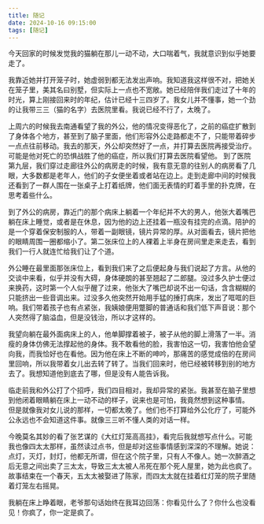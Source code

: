 ```yaml
---
title: 随记
date: 2024-10-16 09:15:00
tags: [随记]
---
```


今天回家的时候发觉我的猫躺在那儿一动不动，大口喘着气，我就意识到似乎她要走了。

我靠近她并打开笼子时，她虚弱到都无法发出声响。我知道我这样很不对，把她关在笼子里，美其名曰别墅，但实际上一点也不宽敞。她已经陪伴我们走过了十年的时光，算上刚接回来时的年纪，估计已经十三四岁了。我女儿并不懂事，她一个劲的让我带三三（猫的名字）去医院里看。我说已经不行了，太晚了。

上周六的时候我去南通看望了我的外公，他的情况变得恶化了，之前的癌症扩散到了身体各个地方，甚至到了脑子里面，他们形容外公走路都走不了，只能带着碎步一点点往前移动。我去的那天，外公却突然好了一点，并打算去医院再接受治疗。可能是他对死亡的恐惧战胜了他的癌症，所以我们打算去医院看望他。
到了医院第九层，我们穿过走廊往外公的病房走的时候，我有意无意的往别人的病房看了几眼，大多数都是老年人，他们的子女便坐着或者站在边上。走到走廊中间的时候我还看到了一群人围在一张桌子上打着纸牌，他们面无表情的盯着手里的扑克牌，在思考着些什么。

到了外公的病房，靠近门的那个病床上躺着一个年纪并不大的男人，他张大着嘴巴躺在床上睡觉，或者是在休息，因为他的边上还挂着一瓶没有挂完的点滴。陪护的是一个穿着保安制服的人，带着一副眼镜，镜片异常的厚。从对面看去，镜片把他的眼睛周围一圈都缩小了。第二张床位上的人裸着上半身在房间里走来走去，看到我们一行人就连忙给我们让了个道。

外公睡在最里面那张床位上，看到我们来了之后便起身与我们说起了方言。从他的交谈中来看，似乎并没有大碍，身体硬朗的甚至翘起了二郎腿。没过多久护士便过来换药，这时第一个人似乎醒了过来，他张大了嘴巴却说不出一句话，含含糊糊的只能挤出一些音调出来。过没多久他突然开始用手猛的捶打病床，发出了哐哐的巨响。我们带着孩子也有点紧张，我姨娘便用蹩脚的普通话和我们低下声音说：那个人突然得了脑溢血，但是没钱治，所以才这样的。

我望向躺在最外面病床上的人，他单脚撑着被子，被子从他的脚上滑落了一半。消瘦的身体仿佛无法撑起他的身体。我不敢看他的脸，我害怕这一切，我害怕他会望向我，而我恰好也在看他。因为他在床上不断的呻吟，那痛苦的感觉成倍的在房间里回响，所以我带着女儿出去转了转了。当我们回来时，他已经被转移到别的地方去了。我想知道他到底去了哪，但是没有人能告诉我。

临走前我和外公打了个招呼，我们四目相对，我却异常的紧张。我甚至在脑子里想到他闭着眼睛躺在床上一动不动的样子，说来也是可怕，我竟然想到这种事情。
但是就像我对女儿说的那样，一切都太晚了。他们也不打算给外公化疗了，可能外公永远也不会知道这件事。就像三三听不懂人类的对话一样。

今晚莫名其妙的看了张艺谋的《大红灯笼高高挂》，看完后我就想写点什么。可能我也像四太太那样，虽然读过点书，但是却对这些事情感到深深的不理解。她说：点灯，灭灯，封灯，他都无所谓，但在这个院子里，只有人不像人。她一次醉酒之后无意之间出卖了三太太，导致三太太被人吊死在那个死人屋里，她为此也疯了。故事结束在一个春天，五太太被娶进了陈家，而四太太就在挂着红灯笼的院子里随着灯笼左右摇晃。

我躺在床上睁着眼，老爷那句话始终在我耳边回荡：你看见什么了？你什么也没看见！你疯了，你一定是疯了。